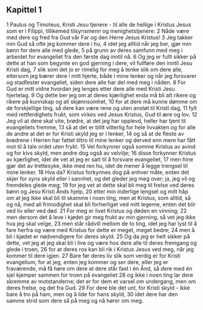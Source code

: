 ## Kapittel 1

1 Paulus og Timoteus, Kristi Jesu tjenere - til alle de hellige i Kristus Jesus som er i Filippi, tillikemed tilsynsmenn og menighetstjenere:
2 Nåde være med dere og fred fra Gud vår Far og den Herre Jesus Kristus!
3 Jeg takker min Gud så ofte jeg kommer dere i hu,
4 idet jeg alltid når jeg ber, gjør min bønn for dere alle med glede,
5 på grunn av deres samfunn med meg i arbeidet for evangeliet fra den første dag inntil nå.
6 Og jeg er fullt sikker på dette at han som begynte en god gjerning i dere, vil fullføre den inntil Jesu Kristi dag,
7 slik som det jo er rimelig for meg å tenke slik om dere alle, ettersom jeg bærer dere i mitt hjerte, både i mine lenker og når jeg forsvarer og stadfester evangeliet, siden dere alle har del med meg i nåden.
8 For Gud er mitt vidne hvordan jeg lenges etter dere alle med Kristi Jesu hjertelag.
9 Og dette ber jeg om at deres kjærlighet enda må bli alt rikere og rikere på kunnskap og all skjønnsomhet,
10 for at dere må kunne dømme om de forskjellige ting, så dere kan være rene og uten anstøt til Kristi dag,
11 fylt med rettferdighets frukt, som virkes ved Jesus Kristus, Gud til ære og lov.
12 Jeg vil at dere skal vite, brødre, at det jeg har opplevd, heller har tjent til evangeliets fremme,
13 så at det er blitt vitterlig for hele livvakten og for alle de andre at det er for Kristi skyld jeg er i lenker,
14 og så at de fleste av brødrene i Herren har fattet tiltro til mine lenker og derved enn mere har fått mot til å tale ordet uten frykt.
15 Vel forkynner også somme Kristus av avind og for kivs skyld, men andre dog også av velvilje;
16 disse forkynner Kristus av kjærlighet, idet de vet at jeg er satt til å forsvare evangeliet,
17 men hine gjør det av trettesyke, ikke med ren hu, idet de mener å legge trengsel til mine lenker.
18 Hva da? Kristus forkynnes dog på enhver måte, enten det skjer for syns skyld eller i sannhet, og det gleder jeg meg over; ja, jeg vil og fremdeles glede meg;
19 for jeg vet at dette skal bli meg til frelse ved deres bønn og Jesu Kristi Ånds hjelp,
20 etter min inderlige lengsel og mitt håp om at jeg ikke skal bli til skamme i noen ting, men at Kristus, som alltid, så og nå, med all frimodighet skal bli forherliget ved mitt legeme, enten det blir ved liv eller ved død.
21 For meg er livet Kristus og døden en vinning;
22 men dersom det å leve i kjødet gir meg frukt av min gjerning, så vet jeg ikke hva jeg skal velge,
23 men står rådvill mellom de to ting, idet jeg har lyst til å fare herfra og være med Kristus for dette er meget, meget bedre;
24 men å bli i kjødet er nødvendigere for deres skyld.
25 Og da jeg er helt sikker på dette, vet jeg at jeg skal bli i live og være hos dere alle til deres fremgang og glede i troen,
26 for at deres ros kan bli rik i Kristus Jesus ved meg, når jeg kommer til dere igjen.
27 Bare før deres liv slik som verdig er for Kristi evangelium, for at jeg, enten jeg kommer og ser dere, eller jeg er fraværende, må få høre om dere at dere står fast i én Ånd, så dere med én sjel kjemper sammen for troen på evangeliet
28 og ikke i noen ting lar dere skremme av motstanderne; det er for dem et varsel om undergang, men om deres frelse, og det fra Gud.
29 For dere ble det unt, for Kristi skyld - ikke bare å tro på ham, men og å lide for hans skyld,
30 idet dere har den samme strid som dere så på meg og nå hører om meg.
